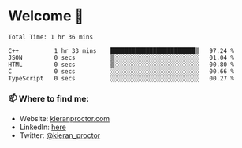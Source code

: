 # Welcome 🦘

<!--START_SECTION:waka-->

```text
Total Time: 1 hr 36 mins

C++          1 hr 33 mins    ████████████████████████▒   97.24 %
JSON         0 secs          ▒░░░░░░░░░░░░░░░░░░░░░░░░   01.04 %
HTML         0 secs          ▒░░░░░░░░░░░░░░░░░░░░░░░░   00.80 %
C            0 secs          ░░░░░░░░░░░░░░░░░░░░░░░░░   00.66 %
TypeScript   0 secs          ░░░░░░░░░░░░░░░░░░░░░░░░░   00.27 %
```

<!--END_SECTION:waka-->

### 📫 Where to find me:

-   Website: [kieranproctor.com](https://kieranproctor.com/)
-   LinkedIn: [here](https://www.linkedin.com/in/kieran-proctor-086b5a159/)
-   Twitter: [@kieran_proctor](https://twitter.com/kieran_proctor)
